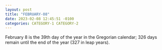 ```yaml
---
layout: post
title: "FEBRUARY-08"
date: 2023-02-08 12:45:51 -0100
categories: CATEGORY-1 CATEGORY-2
---
```

February 8 is the 39th day of the year in the Gregorian calendar; 326 days remain until the end of the year (327 in leap years).
